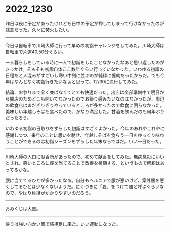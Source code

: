 # 2022_1230

昨日は夜に予定があったけれども日中の予定が押してしまって行けなかったのが残念だった。久々に焚火したい。

* * *

今日は自転車で川崎大師に行って早めの初詣チャレンジをしてみた。川崎大師は自転車で片道40,50分ぐらい。

一人暮らしをしている時に一人で初詣をしたことなかったなぁと思い返したのがきっかけ。そもそも初詣自体ここ数年ぐらい行っていなかった。いわゆる初詣の日程だと人混みがすごいし寒い中列に並ぶのが純粋に億劫だったからだ。でも今年はなんとなく初詣行きたいなぁと思って、12/30に決行してみた。

結論、お参りまで全く並ばなくてとても快適だった。出店は全部準備中で明日から開店のためどこも開いてなかったのでお祭り感みたいなのはなかったが、周辺の飲食店はまだぎりぎりやっているところが多かったので飲食に困らなかった。美味しい年越しそばも食べたので、かなり満足した。甘酒を飲んだのも何年ぶりだったろう。

いわゆる初詣の日取りをずらした初詣はすごくよかった。今年のあれやこれやに感謝しつつ、来年のことに思いを馳せ、年越しそばを食らう一日をゆっくり味わうことができるのは初詣シーズンをずらした年末ならではだ。いい一日だった。

* * *

川崎大師の入口に献香所があったので、初めて献香をしてみた。無病息災にいいとされ、悪いところに煙を当てることで改善を祈願する、というもので解釈はあってるかな。

腰に当ててるひとが多かったなぁ。自分もヘルニアで腰が悪いけど、案外腰を悪くしてるひとは少なくないようだ。にくづきに「要」をつけて腰と呼ぶぐらいなので、やはり負担がかかりやすいのだろう。

* * *

おみくじは大吉。

* * *

帰りは強い向かい風で結構足に来た。いい運動になった。